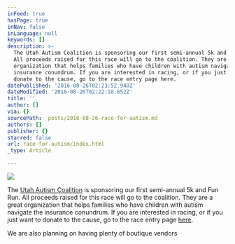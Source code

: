 ```yaml
---
inFeed: true
hasPage: true
inNav: false
inLanguage: null
keywords: []
description: >-
  The Utah Autism Coalition is sponsoring our first semi-annual 5k and Fun Run.
  All proceeds raised for this race will go to the coalition. They are a great
  organization that helps families who have children with autism navigate the
  insurance conundrum. If you are interested in racing, or if you just want to
  donate to the cause, go to the race entry page here.
datePublished: '2016-08-26T02:23:52.940Z'
dateModified: '2016-08-26T02:22:18.652Z'
title: ''
author: []
via: {}
sourcePath: _posts/2016-08-26-race-for-autism.md
authors: []
publisher: {}
starred: false
url: race-for-autism/index.html
_type: Article

---
```

![](https://the-grid-user-content.s3-us-west-2.amazonaws.com/22f9576f-3d42-4974-952c-50a6de28df33.jpg)

The [Utah Autism Coalition][0] is sponsoring our first semi-annual 5k and Fun Run. All proceeds raised for this race will go to the coalition. They are a great organization that helps families who have children with autism navigate the insurance conundrum. If you are interested in racing, or if you just want to donate to the cause, go to the race entry page [here][1].

We are also planning on having plenty of boutique vendors 

[0]: https://www.facebook.com/UtahAutismCoalition/?fref=ts
[1]: null